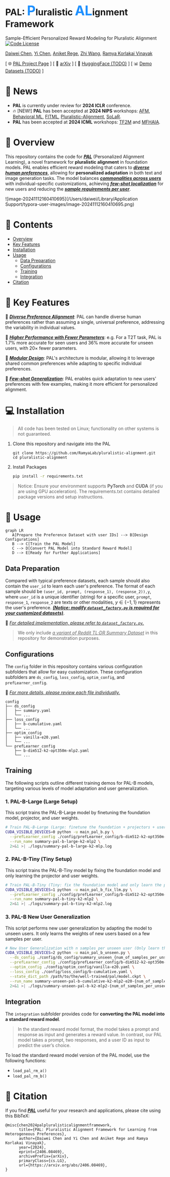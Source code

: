 # PAL: <span style="font-size: 1.5em; color: #1E90FF;">P</span>luralistic <span style="font-size: 1.5em; color: #1E90FF;">AL</span>ignment Framework

Sample-Efficient Personalized Reward Modeling for Pluralistic Alignment [![Code License](https://img.shields.io/badge/Code%20License-Apache_2.0-green.svg)](https://github.com/tatsu-lab/stanford_alpaca/blob/main/LICENSE)

[Daiwei Chen](), [Yi Chen](https://www.deepneural.network/), [Aniket Rege](https://aniketrege.github.io/), [Zhi Wang](https://zwang.org/), [Ramya Korlakai Vinayak](https://ramyakv.github.io/)

[ 🌐 [PAL Project Page](https://pal-alignment.github.io/) ] [ 📜 [arXiv](https://arxiv.org/abs/2406.08469) ] [ 🤗 [HuggingFace (TODO)]() ] [ 📊 [Demo Datasets (TODO)]() ]

# 📰 News

- **PAL** is currently under review for **2024 ICLR** conference.
- 🔥 [NEW!] **PAL** has been accepted at **2024 NIPS** workshops: [AFM](https://adaptive-foundation-models.org/), [Behavioral ML](https://sites.google.com/view/behavioralml/), [FITML](https://sites.google.com/view/neurips2024-ftw/home), [Pluralistic-Alignment](https://pluralistic-alignment.github.io/), [SoLaR](https://solar-neurips.github.io/).
- **PAL** has been accepted at **2024 ICML** workshops: [TF2M](https://sites.google.com/view/tf2m) and [MFHAIA](https://sites.google.com/view/mhf-icml2024).

# 📍 Overview

This repository contains the code for ***<u>PAL</u>*** (Personalized Alignment Learning), a novel framework for **pluralistic alignment** in foundation models. PAL enables efficient reward modeling that caters to <u>***diverse human preferences***</u>, allowing for **personalized adaptation** in both text and image generation tasks. The model balances *<u>**commonalities across users**</u>* with individual-specific customizations, achieving *<u>**few-shot localization**</u>* for new users and reducing the *<u>**sample requirements per user**</u>*.

![image-20241112160410695](/Users/daiwei/Library/Application Support/typora-user-images/image-20241112160410695.png)

# 💬 Contents

- [Overview](#overview📍)
- [Key Features](#🎯-Key-Features)
- [Installation](#💻-installation)
- [Usage](#🧰-usage)
  - [Data Preparation](##data-preparation)
  - [Configurations](##configurations)
  - [Training](##training)
  - [Integration](##integration)
- [Citation](#📑-citation)

# 🎯 Key Features

💠 <u>***Diverse Preference Alignment***</u>: PAL can handle diverse human preferences rather than assuming a single, universal preference, addressing the variability in individual values.

💠 <u>***Higher Performance with Fewer Parameters***</u>: e.g. For a T2T task, PAL is 1.7% more accurate for seen users and 36% more accurate for unseen users, with 20× fewer parameters.

💠 <u>***Modular Design***</u>: PAL's architecture is modular, allowing it to leverage shared common preferences while adapting to specific individual preferences.

💠 <u>***Few-shot Generalization***</u>: PAL enables quick adaptation to new users' preferences with few examples, making it more efficient for personalized alignment.

# 💻 Installation

> All code has been tested on Linux; functionality on other systems is not guaranteed.

1. Clone this repository and navigate into the PAL

   ```shell
   git clone https://github.com/RamyaLab/pluralistic-alignment.git
   cd pluralistic-alignment
   ```

2. Install Packages

   ``` sh
   pip install -r requirements.txt
   ```

> Notice: Ensure your environment supports **PyTorch** and **CUDA** (if you are using GPU acceleration). The requirements.txt contains detailed package versions and setup instructions.

 # 🧰 Usage



 ```mermaid
graph LR
    A[Prepare the Preference Dataset with user IDs] --> B[Design Configurations]
    B --> C[Train the PAL Model]
    C --> D[Convert PAL Model into Standard Reward Model]
    D --> E[Ready for Further Applications]
 ```

## Data Preparation

Compared with typical preference datasets, each sample should also contain the `user_id` to learn each user's preference. The format of each sample should be `(user_id, prompt, (response_1), (response_2)),y`, where `user_id` is a unique identifier (string) for a specific user,  `prompt`, `response_1`, `response_2` are texts or other modalities,  $y\in \{-1, 1\}$ represents the user's preference. **<u>*(Notice:  modify `dataset_factory.py` is required for your customized datasets)*</u>**.

🎯 *<u>For detailed implementation, please refer to `dataset_factory.py`.</u>*

> We only include <u>*a variant of Reddit TL;DR Summary Dataset*</u> in this repository for demonstration purposes.

## Configurations

The `config` folder in this repository contains various configuration subfolders that allow for easy customization. These configuration subfolders are  `ds_config`, `loss_config`, `optim_config`, and `prefLearner_config`.

🎯 <u>*For more details, please review each file individually.*</u>

```
config
├── ds_config
│   ├── summary.yaml
│   └── ...
├── loss_config
│   ├── b-cumulative.yaml
│   └── ...
├── optim_config
│   ├── vanilla-e20.yaml
│   └── ...
└── prefLearner_config
    ├── b-dim512-k2-opt350m-mlp2.yaml
    └── ...
```

## Training

The following scripts outline different training demos for PAL-B models, targeting various levels of model adaptation and user generalization.

### 1. PAL-B-Large (Large Setup)

This script trains the PAL-B-Large model by finetuning the foundation model, projector, and user weights.

```sh
# Train PAL-B-Large (Large: finetune the foundation + projectors + user weights)
CUDA_VISIBLE_DEVICES=0 python -u main_pal_b.py \
  --prefLearner_config ./config/prefLearner_config/b-dim512-k2-opt350m-mlp2.yaml \
  --run_name summary-pal-b-large-k2-mlp2 \
  2>&1 >| ./logs/summary-pal-b-large-k2-mlp.log 
```

### 2. PAL-B-Tiny (Tiny Setup)

This script trains the PAL-B-Tiny model by fixing the foundation model and only learning the projector and user weights.

```sh
# Train PAL-B-Tiny (Tiny: fix the foundation model and only learn the projectors + user weights)
CUDA_VISIBLE_DEVICES=1 python -u main_pal_b_fix_llm.py \
  --prefLearner_config ./config/prefLearner_config/b-dim512-k2-opt350m-mlp2.yaml \
  --run_name summary-pal-b-tiny-k2-mlp2 \
  2>&1 >| ./logs/summary-pal-b-tiny-k2-mlp2.log 
```

### 3. PAL-B New User Generalization

This script performs new user generalization by adapting the model to unseen users. It only learns the weights of new users based on a few samples per user.

```sh
# New User Generalization with n samples per unseen user (Only learn the weights of new users)
CUDA_VISIBLE_DEVICES=2 python -u main_pal_b_unseen.py \
  --ds_config ./config/ds_config/summary_unseen_{num_of_samples_per_unseen_user}samples.yaml \
  --prefLearner_config ./config/prefLearner_config/b-dim512-k2-opt350m-mlp2.yaml \
  --optim_config ./config/optim_config/vanilla-e20.yaml \
  --loss_config ./config/loss_config/b-cumulative.yaml \
  --state_dict_path /path/to/the/well-trained/pal/model.ckpt \
  --run_name summary-unseen-pal-b-cumulative-k2-mlp2-e20-{num_of_samples_per_unseen_user}sample \
  2>&1 >| ./logs/summary-unseen-pal-b-k2-mlp2-{num_of_samples_per_unseen_user}sample.log
```

## Integration

The `integration` subfolder provides code for **converting the PAL model into a standard reward model**.

> In the standard reward model format, the model takes a prompt and response as input and generates a reward value. 
> In contrast, our PAL model takes a prompt, two responses, and a user ID as input to predict the user’s choice.

To load the standard reward model version of the PAL model, use the following functions:

- `load_pal_rm_a()`
- `load_pal_rm_b()`

# 📑 Citation

If you find **<u>*PAL*</u>** useful for your research and applications, please cite using this BibTeX:

```
@misc{chen2024palpluralisticalignmentframework,
      title={PAL: Pluralistic Alignment Framework for Learning from Heterogeneous Preferences}, 
      author={Daiwei Chen and Yi Chen and Aniket Rege and Ramya Korlakai Vinayak},
      year={2024},
      eprint={2406.08469},
      archivePrefix={arXiv},
      primaryClass={cs.LG},
      url={https://arxiv.org/abs/2406.08469}, 
}
```





